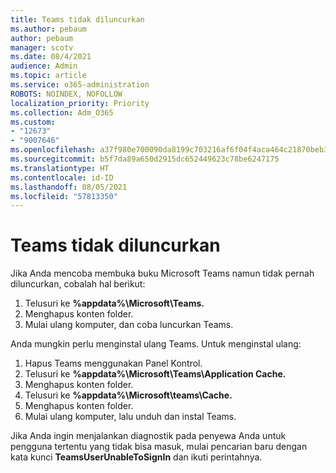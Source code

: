 ```yaml
---
title: Teams tidak diluncurkan
ms.author: pebaum
author: pebaum
manager: scotv
ms.date: 08/4/2021
audience: Admin
ms.topic: article
ms.service: o365-administration
ROBOTS: NOINDEX, NOFOLLOW
localization_priority: Priority
ms.collection: Adm_O365
ms.custom:
- "12673"
- "9007646"
ms.openlocfilehash: a37f980e700090da8199c703216af6f04f4aca464c21870beb3e907dd7b2d491
ms.sourcegitcommit: b5f7da89a650d2915dc652449623c78be6247175
ms.translationtype: HT
ms.contentlocale: id-ID
ms.lasthandoff: 08/05/2021
ms.locfileid: "57813350"
---
```

# <a name="teams-doesnt-launch"></a>Teams tidak diluncurkan

Jika Anda mencoba membuka buku Microsoft Teams namun tidak pernah diluncurkan, cobalah hal berikut:

1. Telusuri ke **%appdata%\Microsoft\Teams.**
1. Menghapus konten folder.
1. Mulai ulang komputer, dan coba luncurkan Teams.

Anda mungkin perlu menginstal ulang Teams. Untuk menginstal ulang:

1. Hapus Teams menggunakan Panel Kontrol.
1. Telusuri ke **%appdata%\Microsoft\Teams\Application Cache.**
1. Menghapus konten folder.
1. Telusuri ke **%appdata%\Microsoft\teams\Cache.**
1. Menghapus konten folder.
1. Mulai ulang komputer, lalu unduh dan instal Teams.

Jika Anda ingin menjalankan diagnostik pada penyewa Anda untuk pengguna tertentu yang tidak bisa masuk, mulai pencarian baru dengan kata kunci **TeamsUserUnableToSignIn** dan ikuti perintahnya.